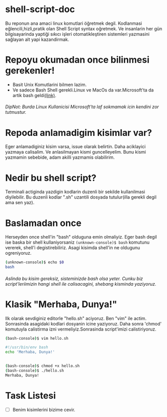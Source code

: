 # shell-script-doc
Bu reponun ana amaci linux komutlari öğretmek degil. Kodlanmasi eğlencili,hizli,pratik olan Shell Script syntax oğretmek.
Ve insanlarin her gün bilgisayarinda yaptiği sıkıcı işleri otomatikleştiren sistemleri yazmasini sağlayan alt yapi kazandirmak.

# Repoyu okumadan once bilinmesi gerekenler!
<ul>
  <li>Basit Unix Komutlarini bilmen lazim.</li>
  <li>Ve sadece Bash Shell gerekli.Linux ve MacOs da var.Microsoft'ta da artik bash geldi<a href="https://www.howtogeek.com/249966/how-to-install-and-use-the-linux-bash-shell-on-windows-10/">(link)</a>.</li>
</ul>

<h6>DipNot: Burda Linux Kullanicisi Microsoft'ta laf sokmamak icin kendini zor tutmustur.</h6>

# Repoda anlamadigim kisimlar var?
 Eger anlamadiginiz kisim varsa, issue olarak belirtin. Daha aciklayici yazmaya calisalim.
 Ve anlasilmayan kismi guncelleyelim. Bunu kismi yazmamin sebebide, adam akilli yazmamis olabilirim.

# Nedir bu shell script?
Terminali actiginda yazdigin kodlarin duzenli bir sekilde kullanilmasi diyilebilir.
Bu duzenli kodlar ".sh" uzantili dosyada tutulur(illa gerekli degil ama sen yaz).

# Baslamadan once
<p>Herseyden once shell'in "bash" olduguna emin olmaliyiz. Eger bash degil ise baska bir shell kullaniyorsaniz <code>(unknown-console)$ bash</code> komutunu vererek, shell'i degistirebiliriz. Asagi kisimda shell'in ne oldugunu ogreniyoruz.</p>

```bash
(unknown-console)$ echo $0
bash
```

<h6>Aslinda bu kisim gereksiz, sisteminizde bash olsa yeter. Cunku biz script'leriimizin hangi shell ile calisacagini, shebang kisminda yaziyoruz.</h6>

# Klasik "Merhaba, Dunya!"
<p>Ilk olarak sevdiginiz editorle "hello.sh" aciyoruz. Ben "vim" ile actim. Sonrasinda asagidaki kodlari dosyanin icine yaziyoruz. Daha sonra 'chmod' komutuyla calistirma izni vermeliyiz.Sonrasinda script'imizi calistiriyoruz.</p>

```bash
(bash-console)$ vim hello.sh
```

```bash
#!/usr/bin/env bash
echo 'Merhaba, Dunya!'
                                                                                        # < "hello.sh" >
```

```bash
(bash-console)$ chmod +x hello.sh
(bash-console)$ ./hello.sh
Merhaba, Dunya!
```


# Task Listesi
- [ ] Benim kisimlerini bizime cevir.
